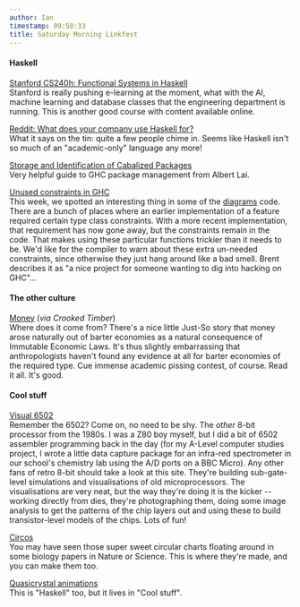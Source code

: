 ```yaml
---
author: Ian
timestamp: 09:50:33
title: Saturday Morning Linkfest
---
```

#### Haskell ####

[Stanford CS240h: Functional Systems in Haskell](http://www.scs.stanford.edu/11au-cs240h/)
<br>
Stanford is really pushing e-learning at the moment, what with the AI,
machine learning and database classes that the engineering department
is running.  This is another good course with content available
online.

[Reddit: What does your company use Haskell for?](http://www.reddit.com/r/haskell/comments/lfwlv/what_does_your_company_use_haskell_for_ill_go/)
<br>
What it says on the tin: quite a few people chime in.  Seems like
Haskell isn't so much of an "academic-only" language any more!

[Storage and Identification of Cabalized Packages](http://www.vex.net/~trebla/haskell/sicp.xhtml)
<br>
Very helpful guide to GHC package management from Albert Lai.

[Unused constraints in GHC](http://byorgey.wordpress.com/2011/11/05/wanted-ghc-feature-warn-about-unused-constraints/)
<br>
This week, we spotted an interesting thing in some of the
[diagrams](http://projects.haskell.org/diagrams/) code.  There are a
bunch of places where an earlier implementation of a feature required
certain type class constraints.  With a more recent implementation,
that requirement has now gone away, but the constraints remain in the
code.  That makes using these particular functions trickier than it
needs to be.  We'd like for the compiler to warn about these extra
un-needed constraints, since otherwise they just hang around like a
bad smell.  Brent describes it as "a nice project for someone wanting
to dig into hacking on GHC"...


#### The other culture ####

[Money](http://www.nakedcapitalism.com/2011/09/david-graeber-on-the-invention-of-money-%E2%80%93-notes-on-sex-adventure-monomaniacal-sociopathy-and-the-true-function-of-economics.html) (*via Crooked Timber*)
<br>
Where does it come from?  There's a nice little Just-So story that
money arose naturally out of barter economies as a natural consequence
of Immutable Economic Laws.  It's thus slightly embarrassing that
anthropologists haven't found any evidence at all for barter economies
of the required type.  Cue immense academic pissing contest, of
course.  Read it all.  It's good.


#### Cool stuff ####

[Visual 6502](http://visual6502.org/welcome.html)
<br>
Remember the 6502?  Come on, no need to be shy.  The *other* 8-bit
processor from the 1980s.  I was a Z80 boy myself, but I did a bit of
6502 assembler programming back in the day (for my A-Level computer
studies project, I wrote a little data capture package for an
infra-red spectrometer in our school's chemistry lab using the A/D
ports on a BBC Micro).  Any other fans of retro 8-bit should take a
look at this site.  They're building sub-gate-level simulations and
visualisations of old microprocessors.  The visualisations are very
neat, but the way they're doing it is the kicker -- working directly
from dies, they're photographing them, doing some image analysis to
get the patterns of the chip layers out and using these to build
transistor-level models of the chips.  Lots of fun!

[Circos](http://circos.ca/)
<br>
You may have seen those super sweet circular charts floating around in
some biology papers in Nature or Science.  This is where they're made,
and you can make them too.

[Quasicrystal animations](http://mainisusuallyafunction.blogspot.com/2011/10/quasicrystals-as-sums-of-waves-in-plane.html)
<br>
This is "Haskell" too, but it lives in "Cool stuff".
